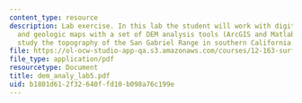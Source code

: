 ```yaml
---
content_type: resource
description: Lab exercise. In this lab the student will work with digital topographic
  and geologic maps with a set of DEM analysis tools (ArcGIS and Matlab scripts)to
  study the topography of the San Gabriel Range in southern California.
file: https://ol-ocw-studio-app-qa.s3.amazonaws.com/courses/12-163-surface-processes-and-landscape-evolution-fall-2004/b1801d612f32640ffd10b098a76c199e_dem_analy_lab5.pdf
file_type: application/pdf
resourcetype: Document
title: dem_analy_lab5.pdf
uid: b1801d61-2f32-640f-fd10-b098a76c199e
---
```

